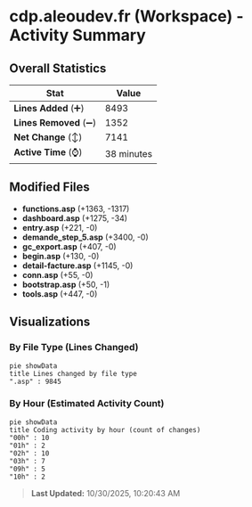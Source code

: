 # cdp.aleoudev.fr (Workspace) - Activity Summary 

## Overall Statistics

| Stat                   | Value                                                             |
| ---------------------- | ----------------------------------------------------------------- |
| **Lines Added** (➕)   | 8493                                          |
| **Lines Removed** (➖) | 1352                                        |
| **Net Change** (↕)    | 7141                |
| **Active Time** (⌚)   | 38 minutes |


## Modified Files
- **functions.asp** (+1363, -1317)
- **dashboard.asp** (+1275, -34)
- **entry.asp** (+221, -0)
- **demande_step_5.asp** (+3400, -0)
- **gc_export.asp** (+407, -0)
- **begin.asp** (+130, -0)
- **detail-facture.asp** (+1145, -0)
- **conn.asp** (+55, -0)
- **bootstrap.asp** (+50, -1)
- **tools.asp** (+447, -0)

## Visualizations

### By File Type (Lines Changed)

```mermaid
pie showData
title Lines changed by file type
".asp" : 9845
```

### By Hour (Estimated Activity Count)

```mermaid
pie showData
title Coding activity by hour (count of changes)
"00h" : 10
"01h" : 2
"02h" : 10
"03h" : 7
"09h" : 5
"10h" : 2
```


> **Last Updated:** 10/30/2025, 10:20:43 AM